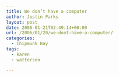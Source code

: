 ```yaml
---
title: We don’t have a computer
author: Justin Parks
layout: post
date: 2006-01-21T02:49:14+00:00
url: /2006/01/20/we-dont-have-a-computer/
categories:
  - Chipmunk Bay
tags:
  - karen
  - watterson

---
```

